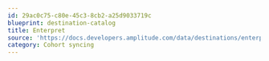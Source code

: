 ```yaml
---
id: 29ac0c75-c80e-45c3-8cb2-a25d9033719c
blueprint: destination-catalog
title: Enterpret
source: 'https://docs.developers.amplitude.com/data/destinations/enterpret'
category: Cohort syncing
---
```

